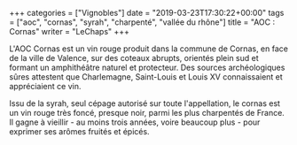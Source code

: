 +++
categories = ["Vignobles"]
date = "2019-03-23T17:30:22+00:00"
tags = ["aoc", "cornas", "syrah", "charpenté", "vallée du rhône"]
title = "AOC : Cornas"
writer = "LeChaps"
+++

L'AOC Cornas est un vin rouge produit dans la commune de Cornas, en face de la ville de Valence, sur des coteaux abrupts, orientés plein sud et formant un amphithéâtre naturel et protecteur. Des sources archéologiques sûres attestent que Charlemagne, Saint-Louis et Louis XV connaissaient et appréciaient ce vin.  

Issu de la syrah, seul cépage autorisé sur toute l'appellation, le cornas est un vin rouge très foncé, presque noir, parmi les plus charpentés de France. Il gagne à vieillir - au moins trois années, voire beaucoup plus - pour exprimer ses arômes fruités et épicés.